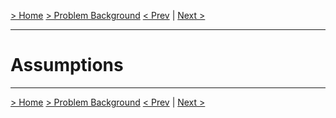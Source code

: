 [> Home](../README.md)  [> Problem Background](README.md)
[< Prev](1.4.ActorsActionsAndSignificantScenarios.md)  |  [Next >](1.6.RAID.md)

---

# Assumptions



---



[> Home](../README.md)  [> Problem Background](README.md)
[< Prev](1.4.ActorsActionsAndSignificantScenarios.md)  |  [Next >](1.2.StakeholderConcerns.md)

